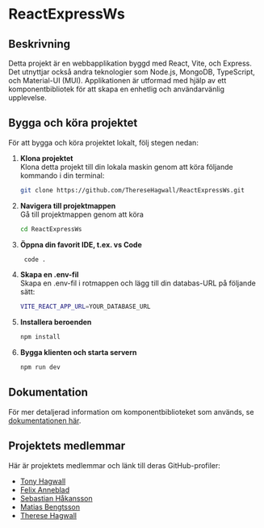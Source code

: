 # ReactExpressWs
## Beskrivning
Detta projekt är en webbapplikation byggd med React, Vite, och Express. Det utnyttjar också andra teknologier som Node.js, MongoDB, TypeScript, och Material-UI (MUI). Applikationen är utformad med hjälp av ett komponentbibliotek för att skapa en enhetlig och användarvänlig upplevelse.

## Bygga och köra projektet

För att bygga och köra projektet lokalt, följ stegen nedan:

1. **Klona projektet**  
   Klona detta projekt till din lokala maskin genom att köra följande kommando i din terminal:
   ```bash
   git clone https://github.com/ThereseHagwall/ReactExpressWs.git
2. **Navigera till projektmappen**  
  Gå till projektmappen genom att köra
    ```bash
    cd ReactExpressWs
3. **Öppna din favorit IDE, t.ex. vs Code**
    ```bash
     code .
4. **Skapa en .env-fil**  
   Skapa en .env-fil i rotmappen och lägg till din databas-URL på följande sätt:
    ```bash
    VITE_REACT_APP_URL=YOUR_DATABASE_URL
5. **Installera beroenden**
   ```bash
   npm install
6. **Bygga klienten och starta servern**
    ```bash
    npm run dev

## Dokumentation

För mer detaljerad information om komponentbiblioteket som används, se [dokumentationen här](https://mui.com/material-ui/getting-started/).

## Projektets medlemmar

Här är projektets medlemmar och länk till deras GitHub-profiler:

- [Tony Hagwall](https://github.com/Hagwall86)
- [Felix Anneblad](https://github.com/AnnebladFelix)
- [Sebastian Håkansson](https://github.com/sebbehakansson)
- [Matias Bengtsson](https://github.com/Mrmbengan)
- [Therese Hagwall](https://github.com/ThereseHagwall)


